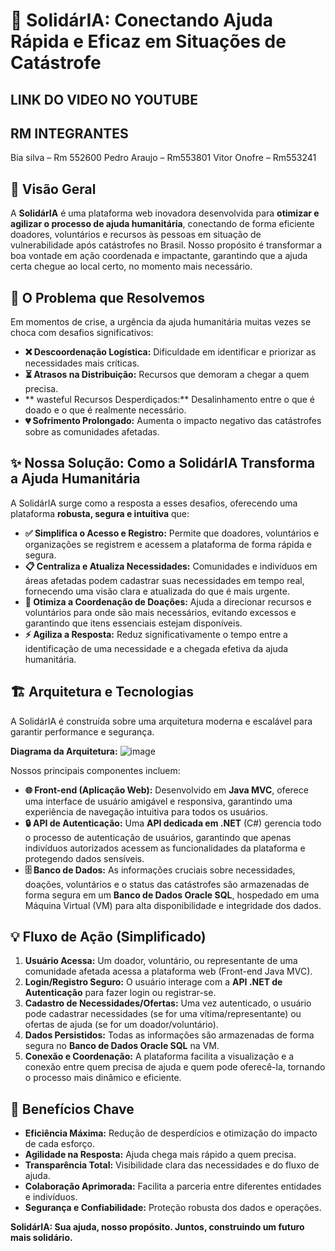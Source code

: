 
# 🌟 SolidárIA: Conectando Ajuda Rápida e Eficaz em Situações de Catástrofe


## LINK DO VIDEO NO YOUTUBE


## RM INTEGRANTES
Bia silva – Rm 552600
Pedro Araujo – Rm553801
Vitor Onofre – Rm553241

## 🚀 Visão Geral

A **SolidárIA** é uma plataforma web inovadora desenvolvida para **otimizar e agilizar o processo de ajuda humanitária**, conectando de forma eficiente doadores, voluntários e recursos às pessoas em situação de vulnerabilidade após catástrofes no Brasil. Nosso propósito é transformar a boa vontade em ação coordenada e impactante, garantindo que a ajuda certa chegue ao local certo, no momento mais necessário.

## 🎯 O Problema que Resolvemos

Em momentos de crise, a urgência da ajuda humanitária muitas vezes se choca com desafios significativos:

* **❌ Descoordenação Logística:** Dificuldade em identificar e priorizar as necessidades mais críticas.
* **⏳ Atrasos na Distribuição:** Recursos que demoram a chegar a quem precisa.
* ** wasteful Recursos Desperdiçados:** Desalinhamento entre o que é doado e o que é realmente necessário.
* **💔 Sofrimento Prolongado:** Aumenta o impacto negativo das catástrofes sobre as comunidades afetadas.

## ✨ Nossa Solução: Como a SolidárIA Transforma a Ajuda Humanitária

A SolidárIA surge como a resposta a esses desafios, oferecendo uma plataforma **robusta, segura e intuitiva** que:

* **✅ Simplifica o Acesso e Registro:** Permite que doadores, voluntários e organizações se registrem e acessem a plataforma de forma rápida e segura.
* **📋 Centraliza e Atualiza Necessidades:** Comunidades e indivíduos em áreas afetadas podem cadastrar suas necessidades em tempo real, fornecendo uma visão clara e atualizada do que é mais urgente.
* **🤝 Otimiza a Coordenação de Doações:** Ajuda a direcionar recursos e voluntários para onde são mais necessários, evitando excessos e garantindo que itens essenciais estejam disponíveis.
* **⚡ Agiliza a Resposta:** Reduz significativamente o tempo entre a identificação de uma necessidade e a chegada efetiva da ajuda humanitária.

## 🏗️ Arquitetura e Tecnologias

A SolidárIA é construída sobre uma arquitetura moderna e escalável para garantir performance e segurança.

**Diagrama da Arquitetura:**
![image](https://github.com/user-attachments/assets/6a584f12-cec3-4380-a967-119f1b1333b6)


Nossos principais componentes incluem:

* **🌐 Front-end (Aplicação Web):** Desenvolvido em **Java MVC**, oferece uma interface de usuário amigável e responsiva, garantindo uma experiência de navegação intuitiva para todos os usuários.
* **🔒 API de Autenticação:** Uma **API dedicada em .NET** (C#) gerencia todo o processo de autenticação de usuários, garantindo que apenas indivíduos autorizados acessem as funcionalidades da plataforma e protegendo dados sensíveis.
* **🗄️ Banco de Dados:** As informações cruciais sobre necessidades, doações, voluntários e o status das catástrofes são armazenadas de forma segura em um **Banco de Dados Oracle SQL**, hospedado em uma Máquina Virtual (VM) para alta disponibilidade e integridade dos dados.

## 💡 Fluxo de Ação (Simplificado)

1.  **Usuário Acessa:** Um doador, voluntário, ou representante de uma comunidade afetada acessa a plataforma web (Front-end Java MVC).
2.  **Login/Registro Seguro:** O usuário interage com a **API .NET de Autenticação** para fazer login ou registrar-se.
3.  **Cadastro de Necessidades/Ofertas:** Uma vez autenticado, o usuário pode cadastrar necessidades (se for uma vítima/representante) ou ofertas de ajuda (se for um doador/voluntário).
4.  **Dados Persistidos:** Todas as informações são armazenadas de forma segura no **Banco de Dados Oracle SQL** na VM.
5.  **Conexão e Coordenação:** A plataforma facilita a visualização e a conexão entre quem precisa de ajuda e quem pode oferecê-la, tornando o processo mais dinâmico e eficiente.

## 💖 Benefícios Chave

* **Eficiência Máxima:** Redução de desperdícios e otimização do impacto de cada esforço.
* **Agilidade na Resposta:** Ajuda chega mais rápido a quem precisa.
* **Transparência Total:** Visibilidade clara das necessidades e do fluxo de ajuda.
* **Colaboração Aprimorada:** Facilita a parceria entre diferentes entidades e indivíduos.
* **Segurança e Confiabilidade:** Proteção robusta dos dados e operações.



**SolidárIA: Sua ajuda, nosso propósito. Juntos, construindo um futuro mais solidário.**
